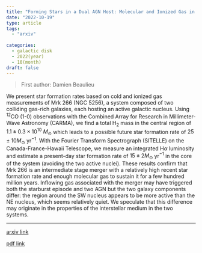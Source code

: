 ```yaml
---
title: "Forming Stars in a Dual AGN Host: Molecular and Ionized Gas in the Nearby, Luminous Infrared Merger, Mrk 266"
date: "2022-10-19"
type: article
tags:
  - "arxiv"
  
categories:
  - galactic disk
  - 2022(year)
  - 10(month)
draft: false
---
```

> First author: Damien Beaulieu

 We present star formation rates based on cold and ionized gas measurements of
Mrk 266 (NGC 5256), a system composed of two colliding gas-rich galaxies, each
hosting an active galactic nucleus. Using $^{12}$CO (1-0) observations with the
Combined Array for Research in Millimeter-Wave Astronomy (CARMA), we find a
total H$_2$ mass in the central region of $1.1\pm0.3\times10^{10}$ $M_\odot$
which leads to a possible future star formation rate of $25\pm10 M_\odot$
yr$^{-1}$. With the Fourier Transform Spectrograph (SITELLE) on the
Canada-France-Hawaii Telescope, we measure an integrated H$\alpha$ luminosity
and estimate a present-day star formation rate of $15\pm2 M_\odot$ yr$^{-1}$ in
the core of the system (avoiding the two active nuclei). These results confirm
that Mrk 266 is an intermediate stage merger with a relatively high recent star
formation rate and enough molecular gas to sustain it for a few hundred million
years. Inflowing gas associated with the merger may have triggered both the
starburst episode and two AGN but the two galaxy components differ: the region
around the SW nucleus appears to be more active than the NE nucleus, which
seems relatively quiet. We speculate that this difference may originate in the
properties of the interstellar medium in the two systems.

---
[arxiv link](http://arxiv.org/abs/2210.10853v1)

[pdf link](http://arxiv.org/pdf/2210.10853v1)